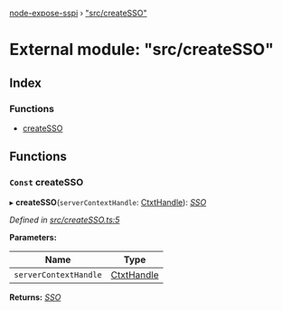 [node-expose-sspi](../README.md) › ["src/createSSO"](_src_createsso_.md)

# External module: "src/createSSO"

## Index

### Functions

* [createSSO](_src_createsso_.md#const-createsso)

## Functions

### `Const` createSSO

▸ **createSSO**(`serverContextHandle`: [CtxtHandle](../interfaces/_lib_sspi_d_.ctxthandle.md)): *[SSO](../interfaces/_src_sso_.sso.md)*

*Defined in [src/createSSO.ts:5](https://github.com/jlguenego/node-expose-sspi/blob/106f69c/src/createSSO.ts#L5)*

**Parameters:**

Name | Type |
------ | ------ |
`serverContextHandle` | [CtxtHandle](../interfaces/_lib_sspi_d_.ctxthandle.md) |

**Returns:** *[SSO](../interfaces/_src_sso_.sso.md)*
